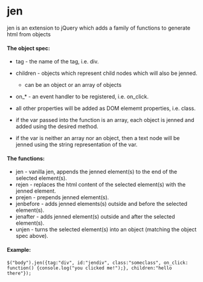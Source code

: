 # jen
jen is an extension to jQuery which adds a family of functions to generate html from objects

#### The object spec:
*	tag - the name of the tag, i.e. div.
*	children - objects which represent child nodes which will also be jenned.
	-	can be an object or an array of objects
*	on_* - an event handler to be registered, i.e. on_click.
*	all other properties will be added as DOM elememt properties, i.e. class.
	
*	if the var passed into the function is an array, each object is jenned and added using the desired method.
*	if the var is neither an array nor an object, then a text node will be jenned using the string representation of the var.

#### The functions:
*	jen - vanilla jen, appends the jenned element(s) to the end of the selected element(s).
*	rejen - replaces the html content of the selected element(s) with the jenned element.
*	prejen - prepends jenned element(s).
*	jenbefore - adds jenned elements(s) outside and before the selected element(s).
*	jenafter - adds jenned element(s) outside and after the selected element(s).
*	unjen - turns the selected element(s) into an object (matching the object spec above).

#### Example:

	$("body").jen({tag:"div", id:"jendiv", class:"someclass", on_click: function() {console.log("you clicked me!");}, children:"hello there"});
